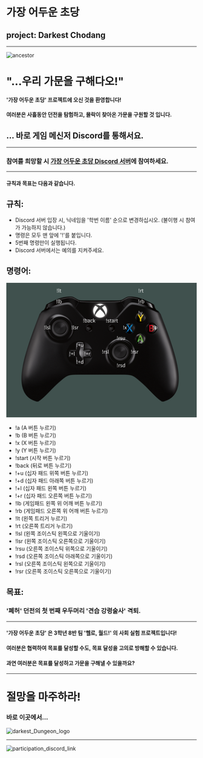 # 가장 어두운 초당 
## project: Darkest Chodang
___
![ancestor](https://steamuserimages-a.akamaihd.net/ugc/1461932269716043857/F89CA105975346471FFE769D71197266078EF3E8/?imw=512&imh=494&ima=fit&impolicy=Letterbox&imcolor=%23000000&letterbox=true)
# "...우리 가문을 구해다오!"

#### '가장 어두운 초당' 프로젝트에 오신 것을 환영합니다!
#### 여러분은 사흘동안 던전을 탐험하고, 몰락이 찾아온 가문을 구원할 것 입니다.

## ... 바로 게임 메신저 Discord를 통해서요.

___

### 참여를 희망할 시 [가장 어두운 초당 Discord 서버]()에 참여하세요.
___
#### 규칙과 목표는 다음과 같습니다.

## 규칙:
- Discord 서버 입장 시, 닉네임을 '학번 이름' 순으로 변경하십시오. (불이행 시 참여가 가능하지 않습니다.)
- 명령은 모두 맨 앞에 '!'를 붙입니다.
- 5번째 명령만이 실행됩니다.
- Discord 서버에서는 예의를 지켜주세요.
 
## 명령어:
![gamepad_command](https://github.com/Resistance-R/Darkest-Chodang/blob/master/gamepad_command-001.png?raw=true)
- !a (A 버튼 누르기)
- !b (B 버튼 누르기)
- !x (X 버튼 누르기)
- !y (Y 버튼 누르기)
- !start (시작 버튼 누르기)
- !back (뒤로 버튼 누르기)
- !+u (십자 패드 위쪽 버튼 누르기)
- !+d (십자 패드 아래쪽 버튼 누르기)
- !+l (십자 패드 왼쪽 버튼 누르기)
- !+r (십자 패드 오른쪽 버튼 누르기)
- !lb (게임패드 왼쪽 위 어깨 버튼 누르기)
- !rb (게임패드 오른쪽 위 어깨 버튼 누르기)
- !lt (왼쪽 트리거 누르기)
- !rt (오른쪽 트리거 누르기)
- !lsl (왼쪽 조이스틱 왼쪽으로 기울이기)
- !lsr (왼쪽 조이스틱 오른쪽으로 기울이기)
- !rsu (오른쪽 조이스틱 위쪽으로 기울이기)
- !rsd (오른쪽 조이스틱 아래쪽으로 기울이기)
- !rsl (오른쪽 조이스틱 왼쪽으로 기울이기)
- !rsr (오른쪽 조이스틱 오른쪽으로 기울이기)

## 목표:
### '폐허' 던전의 첫 번째 우두머리 '견습 강령술사' 격퇴.
___
#### '가장 어두운 초당' 은 3학년 8반 팀 '헬로, 월드!' 의 사회 실험 프로젝트입니다!
#### 여러분은 협력하여 목표를 달성할 수도, 목표 달성을 고의로 방해할 수 있습니다.
#### 과연 여러분은 목표를 달성하고 가문을 구해낼 수 있을까요?
___
# 절망을 마주하라!
### 바로 이곳에서...
![darkest_Dungeon_logo](https://upload.wikimedia.org/wikipedia/fr/8/8d/Darkest_Dungeon_Logo.png)
___
![participation_discord_link]()
